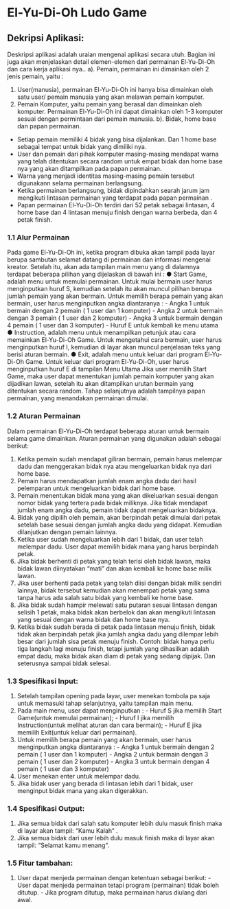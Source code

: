 # El-Yu-Di-Oh Ludo Game
## Dekripsi Aplikasi:
Deskripsi aplikasi adalah uraian mengenai aplikasi secara utuh. Bagian ini juga akan menjelaskan detail elemen-elemen dari permainan El-Yu-Di-Oh dan cara kerja aplikasi nya..
a).	Pemain, permainan ini dimainkan oleh 2 jenis pemain, yaitu :
  1.	User(manusia), permainan El-Yu-Di-Oh ini hanya bisa dimainkan oleh satu user/ pemain manusia yang akan melawan pemain komputer. 
  2.	Pemain Komputer, yaitu pemain yang berasal dan dimainkan oleh komputer. Permainan El-Yu-Di-Oh ini dapat dimainkan oleh 1-3 komputer sesuai dengan permintaan dari pemain manusia.
b).	Bidak, home base dan papan permainan.
  -	Setiap pemain memiliki 4 bidak yang bisa dijalankan. Dan 1 home base sebagai tempat untuk bidak yang dimiliki nya.
  -	User dan pemain dari pihak komputer masing-masing mendapat warna yang telah ditentukan secara random untuk empat bidak dan home base nya yang akan ditampilkan pada papan permainan.
  -	Warna yang menjadi identitas masing-masing pemain tersebut digunakann selama permainan berlangsung.
  -	Ketika permainan berlangsung, bidak dipindahkan searah jarum jam mengikuti lintasan permainan yang terdapat pada papan permainan .
  -	Papan permainan El-Yu-Di-Oh terdiri dari 52 petak sebagai lintasan, 4 home base dan 4 lintasan menuju finish dengan warna berbeda, dan 4 petak finish.
### 1.1	Alur Permainan
Pada game El-Yu-Di-Oh ini, ketika program dibuka akan tampil pada layar berupa sambutan selamat datang di permainan dan informasi mengenai kreator.
Setelah itu, akan ada tampilan main menu yang di dalamnya terdapat beberapa pilihan yang dijelaskan di bawah ini :
  ●	Start Game, adalah menu untuk memulai permainan.
Untuk mulai bermain user harus menginputkan huruf S, kemudian setelah itu akan muncul pilihan berupa jumlah pemain yang akan bermain. Untuk memilih berapa pemain yang akan bermain, user harus menginputkan angka diantaranya :
    -	Angka 1 untuk bermain dengan 2 pemain ( 1 user dan 1 komputer)
    -	Angka 2 untuk bermain dengan 3 pemain ( 1 user dan 2 komputer)
    -	Angka 3 untuk bermain dengan 4 pemain ( 1 user dan 3 komputer)
    -	Huruf E untuk kembali ke menu utama
  ●	Instruction, adalah menu untuk menampilkan petunjuk atau cara memainkan El-Yu-Di-Oh Game.
Untuk mengetahui cara bermain, user harus menginputkan huruf I, kemudian di layar akan muncul penjelasan teks yang berisi aturan bermain.
  ●	Exit, adalah menu untuk keluar dari program El-Yu-Di-Oh Game.
Untuk keluar dari program El-Yu-Di-Oh, user harus menginputkan huruf E di tampilan Menu Utama
Jika user memilih Start Game, maka user dapat menentukan jumlah pemain komputer yang akan dijadikan lawan, setelah itu akan ditampilkan urutan bermain yang ditentukan secara random. Tahap selanjutnya adalah tampilnya papan permainan, yang menandakan permainan dimulai.
### 1.2	Aturan Permainan
Dalam permainan El-Yu-Di-Oh terdapat beberapa aturan untuk bermain selama game dimainkan. Aturan permainan yang digunakan adalah sebagai berikut:
  1.	Ketika pemain sudah mendapat giliran bermain, pemain harus melempar dadu dan menggerakan bidak nya atau mengeluarkan bidak nya dari home base.
  2.	Pemain harus mendapatkan jumlah enam angka dadu dari hasil pelemparan untuk mengeluarkan bidak dari home base.
  3.	Pemain menentukan bidak mana yang akan dikeluarkan sesuai dengan nomor bidak yang tertera pada bidak miliknya. Jika tidak mendapat jumlah enam angka dadu, pemain tidak dapat mengeluarkan bidaknya.
  4.	Bidak yang dipilih oleh pemain, akan berpindah petak dimulai dari petak setelah base sesuai dengan jumlah angka dadu yang didapat. Kemudian dilanjutkan dengan pemain lainnya.
  5.	Ketika user sudah mengeluarkan lebih dari 1 bidak, dan user telah melempar dadu. User dapat memilih bidak mana yang harus berpindah petak.
  7.	Jika bidak berhenti di petak yang telah terisi oleh bidak lawan, maka bidak lawan diinyatakan “mati” dan akan kembali ke home base milik lawan.
  8.	Jika user berhenti pada petak yang telah diisi dengan bidak milik sendiri lainnya, bidak tersebut kemudian akan menempati petak yang sama tanpa harus ada salah satu bidak yang kembali ke home base.
  9.	Jika bidak sudah hampir melewati satu putaran sesuai lintasan dengan selisih 1 petak, maka bidak akan berbelok dan akan mengikuti lintasan yang sesuai dengan warna bidak dan home base nya.
  10.	Ketika bidak sudah berada di petak pada lintasan menuju finish, bidak tidak akan berpindah petak jika jumlah angka dadu yang dilempar lebih besar dari jumlah sisa petak menuju finish.
Contoh: bidak hanya perlu tiga langkah lagi menuju finish, tetapi jumlah yang dihasilkan adalah empat dadu, maka bidak akan diam di petak yang sedang dipijak. Dan seterusnya sampai bidak selesai.
### 1.3	Spesifikasi Input:
  1.	Setelah tampilan opening pada layar, user menekan tombola pa saja untuk memasuki tahap selanjutnya, yaitu tampilan main menu.
  2.	Pada main menu, user dapat menginputkan :
    -	Huruf S jika memilih Start Game(untuk memulai permainan);
    -	Huruf I jika memilih Instruction(untuk melihat aturan dan cara bermain);
    -	Huruf E jika memilih Exit(untuk keluar dari permainan).
  3.	Untuk memilih berapa pemain yang akan bermain, user harus menginputkan angka diantaranya :
    -	Angka 1 untuk bermain dengan 2 pemain ( 1 user dan 1 komputer)
    -	Angka 2 untuk bermain dengan 3 pemain ( 1 user dan 2 komputer)
    -	Angka 3 untuk bermain dengan 4 pemain ( 1 user dan 3 komputer)
  4.	User menekan enter untuk melempar dadu.
  5.	Jika bidak user yang berada di lintasan lebih dari 1 bidak, user menginput bidak mana yang akan digerakkan.
### 1.4	Spesifikasi Output:
  1.	Jika semua bidak dari salah satu komputer lebih dulu masuk finish maka di layar akan tampil: “Kamu Kalah“ .
  2.	Jika semua bidak dari user lebih dulu masuk finish maka di layar akan tampil: “Selamat kamu menang“.
### 1.5	Fitur tambahan:
  1. User dapat menjeda permainan dengan ketentuan sebagai berikut:
    -	User dapat menjeda permainan tetapi program (permainan) tidak boleh ditutup.
    -	Jika program ditutup, maka permainan harus diulang dari awal.
